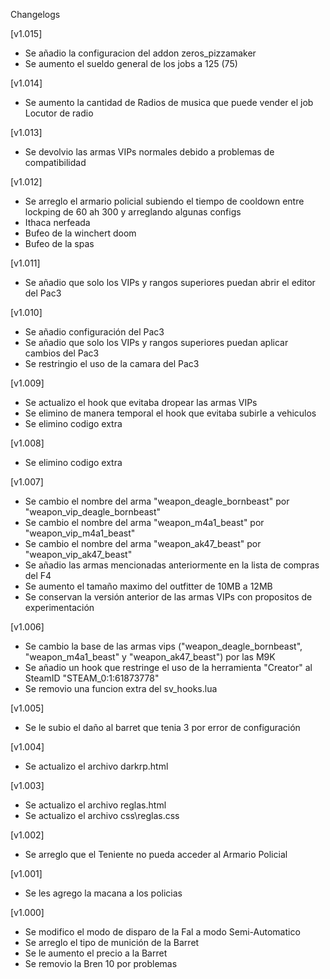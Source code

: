 Changelogs

[v1.015]
- Se añadio la configuracion del addon zeros_pizzamaker
- Se aumento el sueldo general de los jobs a 125 (75)

[v1.014]
- Se aumento la cantidad de Radios de musica que puede vender el job Locutor de radio

[v1.013]
- Se devolvio las armas VIPs normales debido a problemas de compatibilidad

[v1.012]
- Se arreglo el armario policial subiendo el tiempo de cooldown entre lockping de 60 ah 300 y arreglando algunas configs
- Ithaca nerfeada
- Bufeo de la winchert doom
- Bufeo de la spas

[v1.011]
- Se añadio que solo los VIPs y rangos superiores puedan abrir el editor del Pac3

[v1.010]
- Se añadio configuración del Pac3
- Se añadio que solo los VIPs y rangos superiores puedan aplicar cambios del Pac3
- Se restringio el uso de la camara del Pac3

[v1.009]
- Se actualizo el hook que evitaba dropear las armas VIPs
- Se elimino de manera temporal el hook que evitaba subirle a vehiculos
- Se elimino codigo extra

[v1.008]
- Se elimino codigo extra

[v1.007]
- Se cambio el nombre del arma "weapon_deagle_bornbeast" por "weapon_vip_deagle_bornbeast"
- Se cambio el nombre del arma "weapon_m4a1_beast" por "weapon_vip_m4a1_beast"
- Se cambio el nombre del arma "weapon_ak47_beast" por "weapon_vip_ak47_beast"
- Se añadio las armas mencionadas anteriormente en la lista de compras del F4
- Se aumento el tamaño maximo del outfitter de 10MB a 12MB
- Se conservan la versión anterior de las armas VIPs con propositos de experimentación

[v1.006]
- Se cambio la base de las armas vips ("weapon_deagle_bornbeast", "weapon_m4a1_beast" y "weapon_ak47_beast") por las M9K
- Se añadio un hook que restringe el uso de la herramienta "Creator" al SteamID "STEAM_0:1:61873778"
- Se removio una funcion extra del sv_hooks.lua

[v1.005]
- Se le subio el daño al barret que tenia 3 por error de configuración

[v1.004]
- Se actualizo el archivo darkrp.html

[v1.003]
- Se actualizo el archivo reglas.html
- Se actualizo el archivo css\reglas.css

[v1.002]
- Se arreglo que el Teniente no pueda acceder al Armario Policial

[v1.001]
- Se les agrego la macana a los policias

[v1.000]
- Se modifico el modo de disparo de la Fal a modo Semi-Automatico
- Se arreglo el tipo de munición de la Barret
- Se le aumento el precio a la Barret
- Se removio la Bren 10 por problemas